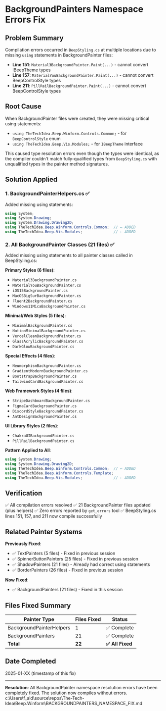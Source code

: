 # BackgroundPainters Namespace Errors Fix

## Problem Summary
Compilation errors occurred in `BeepStyling.cs` at multiple locations due to missing `using` statements in BackgroundPainter files:
- **Line 151**: `Material3BackgroundPainter.Paint(...)` - cannot convert IBeepTheme types
- **Line 157**: `MaterialYouBackgroundPainter.Paint(...)` - cannot convert BeepControlStyle types  
- **Line 211**: `PillRailBackgroundPainter.Paint(...)` - cannot convert BeepControlStyle types

## Root Cause
When BackgroundPainter files were created, they were missing critical using statements:
- `using TheTechIdea.Beep.Winform.Controls.Common;` - for `BeepControlStyle` enum
- `using TheTechIdea.Beep.Vis.Modules;` - for `IBeepTheme` interface

This caused type resolution errors even though the types were identical, as the compiler couldn't match fully-qualified types from `BeepStyling.cs` with unqualified types in the painter method signatures.

## Solution Applied

### 1. BackgroundPainterHelpers.cs ✅
Added missing using statements:
```csharp
using System;
using System.Drawing;
using System.Drawing.Drawing2D;
using TheTechIdea.Beep.Winform.Controls.Common;  // ← ADDED
using TheTechIdea.Beep.Vis.Modules;              // ← ADDED
```

### 2. All BackgroundPainter Classes (21 files) ✅
Added missing using statements to all painter classes called in BeepStyling.cs:

**Primary Styles (6 files)**:
- `Material3BackgroundPainter.cs`
- `MaterialYouBackgroundPainter.cs`
- `iOS15BackgroundPainter.cs`
- `MacOSBigSurBackgroundPainter.cs`
- `Fluent2BackgroundPainter.cs`
- `Windows11MicaBackgroundPainter.cs`

**Minimal/Web Styles (5 files)**:
- `MinimalBackgroundPainter.cs`
- `NotionMinimalBackgroundPainter.cs`
- `VercelCleanBackgroundPainter.cs`
- `GlassAcrylicBackgroundPainter.cs`
- `DarkGlowBackgroundPainter.cs`

**Special Effects (4 files)**:
- `NeumorphismBackgroundPainter.cs`
- `GradientModernBackgroundPainter.cs`
- `BootstrapBackgroundPainter.cs`
- `TailwindCardBackgroundPainter.cs`

**Web Framework Styles (4 files)**:
- `StripeDashboardBackgroundPainter.cs`
- `FigmaCardBackgroundPainter.cs`
- `DiscordStyleBackgroundPainter.cs`
- `AntDesignBackgroundPainter.cs`

**UI Library Styles (2 files)**:
- `ChakraUIBackgroundPainter.cs`
- `PillRailBackgroundPainter.cs`

**Pattern Applied to All**:
```csharp
using System.Drawing;
using System.Drawing.Drawing2D;
using TheTechIdea.Beep.Winform.Controls.Common;  // ← ADDED
using TheTechIdea.Beep.Winform.Controls.Template;
using TheTechIdea.Beep.Vis.Modules;              // ← ADDED
```

## Verification
✅ All compilation errors resolved
✅ 21 BackgroundPainter files updated (plus helpers)
✅ Zero errors reported by `get_errors` tool
✅ BeepStyling.cs lines 151, 157, and 211 now compile successfully

## Related Painter Systems
**Previously Fixed**:
- ✅ TextPainters (5 files) - Fixed in previous session
- ✅ SpinnerButtonPainters (25 files) - Fixed in previous session
- ✅ ShadowPainters (21 files) - Already had correct using statements
- ✅ BorderPainters (26 files) - Fixed in previous session

**Now Fixed**:
- ✅ BackgroundPainters (21 files) - Fixed in this session

## Files Fixed Summary
| Painter Type | Files Fixed | Status |
|-------------|-------------|--------|
| BackgroundPainterHelpers | 1 | ✅ Complete |
| BackgroundPainters | 21 | ✅ Complete |
| **Total** | **22** | **✅ All Fixed** |

## Date Completed
2025-01-XX (timestamp of this fix)

---
**Resolution**: All BackgroundPainter namespace resolution errors have been completely fixed. The solution now compiles without errors.
</content>
<parameter name="filePath">c:\Users\f_ald\source\repos\The-Tech-Idea\Beep.Winform\BACKGROUNDPAINTERS_NAMESPACE_FIX.md